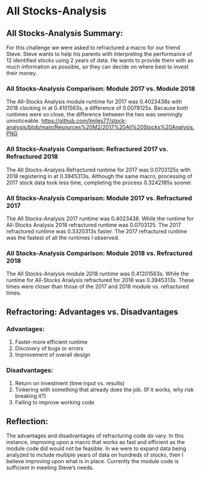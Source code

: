 # All Stocks-Analysis

## All Stocks-Analysis Summary:
For this challenge we were asked to refractured a macro for our friend Steve. Steve wants to help his parents with interpreting the performance of 12 identified stocks using 2 years of data. He wants to provide them with as much information as possible, so they can decide on where best to invest their money.

### All Stocks-Analysis Comparison: Module 2017 vs. Module 2018
The All-Stocks Analysis module runtime for 2017 was 0.4023438s with 2018 clocking in at 0.4101563s, a difference of 0.0078125s. Because both runtimes were so close, the difference between the two was seemingly unnoticeable. 
https://github.com/lmiles77/stock-analysis/blob/main/Resources%20M2/2017%20All%20Stocks%20Analysis.PNG

### All Stocks-Analysis Comparison: Refractured 2017 vs. Refractured 2018
The All Stocks-Analysis Refractured runtime for 2017 was 0.0703125s with 2018 registering in at 0.3945313s. Although the same macro, processing of 2017 stock data took less time, completing the process 0.3242185s sooner. 

### All Stocks-Analysis Comparison: Module 2017 vs. Refractured 2017
The All Stocks-Analysis 2017 runtime was 0.4023438. While the runtime for All-Stocks Analysis 2018 refractured runtime was 0.0703125. The 2017 refractured runtime was 0.3320313s faster. The 2017 refractured runtime was the fastest of all the runtimes I observed.

### All Stocks-Analysis Comparison: Module 2018 vs. Refractured 2018
The All Stocks-Analysis module 2018 runtime was 0.41201563s. While the runtime for All-Stocks Analysis refractured for 2018 was 0.3945313s. These times were closer than those of the 2017 and  2018 module vs. refractured times. 

## Refractoring: Advantages vs. Disadvantages

### Advantages:
1)	Faster-more efficient runtime 
2)	Discovery of bugs or errors
3)	Improvement of overall design

### Disadvantages:
1)	Return on investment (time input vs. results)
2)	Tinkering with something that already does the job. (If it works, why risk breaking it?) 
3)	Failing to improve working code 

## Reflection:
The advantages and disadvantages of refracturing code do vary. In this instance, improving upon a macro that works as fast and efficient as the module code did would not be feasible. In we were to expand data being analyzed to include multiple years of data on hundreds of stocks, then I believe improving upon what is in place. Currently the module code is sufficient in meeting Steve’s needs. 


